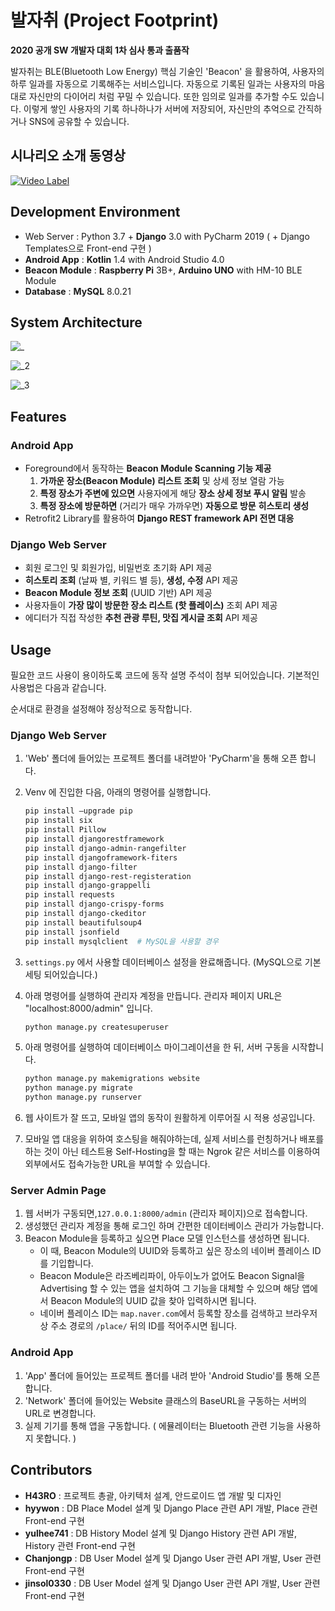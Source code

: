 # 발자취 (Project Footprint)
**2020 공개 SW 개발자 대회 1차 심사 통과 출품작**


발자취는 BLE(Bluetooth Low Energy) 핵심 기술인 'Beacon' 을 활용하여, 사용자의 하루 일과를 자동으로 기록해주는 서비스입니다. 자동으로 기록된 일과는 사용자의 마음대로 자신만의 다이어리 처럼 꾸밀 수 있습니다. 또한 임의로 일과를 추가할 수도 있습니다. 이렇게 쌓인 사용자의 기록 하나하나가 서버에 저장되어, 자신만의 추억으로 간직하거나 SNS에 공유할 수 있습니다.

## 시나리오 소개 동영상

[![Video Label](http://img.youtube.com/vi/Mo7A4ZyVBEg/0.jpg)](https://www.youtube.com/embed/Mo7A4ZyVBEg)

## Development Environment

- Web Server : Python 3.7 + **Django** 3.0 with PyCharm 2019 ( + Django Templates으로 Front-end 구현 )
- **Android App** : **Kotlin** 1.4 with Android Studio 4.0
- **Beacon Module** : **Raspberry Pi** 3B+, **Arduino UNO** with HM-10 BLE Module
- **Database** : **MySQL** 8.0.21

## System Architecture

![_](https://user-images.githubusercontent.com/30336663/91571271-45d71d00-e981-11ea-9503-d3fefaa475dc.png)

![_2](https://user-images.githubusercontent.com/30336663/91571330-496aa400-e981-11ea-8c0c-9da38bc408bc.png)

![_3](https://user-images.githubusercontent.com/30336663/91571344-4b346780-e981-11ea-8f6e-75a721c40c0d.png)

## Features

### Android App

- Foreground에서 동작하는 **Beacon Module Scanning 기능 제공**
    1. **가까운 장소(Beacon Module) 리스트 조회** 및 상세 정보 열람 가능
    2. **특정 장소가 주변에 있으면** 사용자에게 해당 **장소 상세 정보 푸시 알림** 발송
    3. **특정 장소에 방문하면** (거리가 매우 가까우면) **자동으로 방문** **히스토리 생성** 
- Retrofit2 Library를 활용하여 **Django REST framework API 전면 대응**

### Django Web Server

- 회원 로그인 및 회원가입, 비밀번호 초기화 API 제공
- **히스토리 조회** (날짜 별, 키워드 별 등), **생성, 수정** API 제공
- **Beacon Module 정보 조회** (UUID 기반) API 제공
- 사용자들이 **가장 많이 방문한 장소 리스트 (핫 플레이스)** 조회 API 제공
- 에디터가 직접 작성한 **추천 관광 루틴, 맛집 게시글 조회** API 제공

## Usage

필요한 코드 사용이 용이하도록 코드에 동작 설명 주석이 첨부 되어있습니다. 기본적인 사용법은 다음과 같습니다. 

순서대로 환경을 설정해야 정상적으로 동작합니다.

### Django Web Server

1. 'Web' 폴더에 들어있는 프로젝트 폴더를 내려받아 'PyCharm'을 통해 오픈 합니다.
2. Venv 에 진입한 다음, 아래의 명령어를 실행합니다.

    ```bash
    pip install —upgrade pip 
    pip install six
    pip install Pillow
    pip install djangorestframework
    pip install django-admin-rangefilter
    pip install djangoframework-fiters
    pip install django-filter
    pip install django-rest-registeration
    pip install django-grappelli
    pip install requests
    pip install django-crispy-forms
    pip install django-ckeditor
    pip install beautifulsoup4
    pip install jsonfield
    pip install mysqlclient  # MySQL을 사용할 경우
    ```

3. `settings.py` 에서 사용할 데이터베이스 설정을 완료해줍니다. (MySQL으로 기본 세팅 되어있습니다.)
4. 아래 명령어를 실행하여 관리자 계정을 만듭니다. 관리자 페이지 URL은 "localhost:8000/admin" 입니다.

    ```bash
    python manage.py createsuperuser
    ```

5. 아래 명령어를 실행하여 데이터베이스 마이그레이션을 한 뒤, 서버 구동을 시작합니다.

    ```bash
    python manage.py makemigrations website
    python manage.py migrate
    python manage.py runserver
    ```

6. 웹 사이트가 잘 뜨고, 모바일 앱의 동작이 원활하게 이루어질 시 적용 성공입니다.

7. 모바일 앱 대응을 위하여 호스팅을 해줘야하는데, 실제 서비스를 런칭하거나 배포를 하는 것이 아닌 테스트용 Self-Hosting을 할 때는 Ngrok 같은 서비스를 이용하여 외부에서도 접속가능한 URL을 부여할 수 있습니다. 

### Server Admin Page

1. 웹 서버가 구동되면,```127.0.0.1:8000/admin``` (관리자 페이지)으로 접속합니다.
2. 생성했던 관리자 계정을 통해 로그인 하며 간편한 데이터베이스 관리가 가능합니다.
3. Beacon Module을 등록하고 싶으면 Place 모델 인스턴스를 생성하면 됩니다.
   - 이 때, Beacon Module의 UUID와 등록하고 싶은 장소의 네이버 플레이스 ID를 기입합니다.
   - Beacon Module은 라즈베리파이, 아두이노가 없어도 Beacon Signal을 Advertising 할 수 있는 앱을 설치하여 그 기능을 대체할 수 있으며 해당 앱에서 Beacon Module의 UUID 값을 찾아 입력하시면 됩니다.
   - 네이버 플레이스 ID는 ```map.naver.com```에서 등록할 장소를 검색하고 브라우저 상 주소 경로의 ```/place/``` 뒤의 ID를 적어주시면 됩니다.
   
### Android App

1. 'App' 폴더에 들어있는 프로젝트 폴더를 내려 받아 'Android Studio'를 통해 오픈 합니다.
2. 'Network' 폴더에 들어있는 Website 클래스의 BaseURL을 구동하는 서버의 URL로 변경합니다.
3. 실제 기기를 통해 앱을 구동합니다. ( 에뮬레이터는 Bluetooth 관련 기능을 사용하지 못합니다. )

## Contributors

- **H43RO** : 프로젝트 총괄, 아키텍처 설계, 안드로이드 앱 개발 및 디자인
- **hyywon** : DB Place Model 설계 및 Django Place 관련 API 개발, Place 관련 Front-end 구현
- **yulhee741** : DB History Model 설계 및 Django History 관련 API 개발, History 관련 Front-end 구현
- **Chanjongp** : DB User Model 설계 및 Django User 관련 API 개발, User 관련 Front-end 구현
- **jinsol0330** : DB User Model 설계 및 Django User 관련 API 개발, User 관련 Front-end 구현

